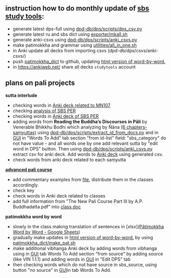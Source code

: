 
## instruction how to do monthly update of [sbs study tools](https://sasanarakkha.github.io/study-tools/):

- generate latest dps-full using [dpd-db/dps/scripts/dps_csv.py](https://github.com/digitalpalidictionary/dpd-db/blob/main/dps/scripts/dps_csv.py)
- generate latest ru and sbs dict using [exporter/mkall.sh](https://github.com/Devamitta/exporter/blob/main/mkall.sh)
- generate anki-csvs using [dpd-db/dps/scripts/anki_csvs.py](https://github.com/digitalpalidictionary/dpd-db/blob/main/dps/scripts/anki_csvs.py)
- make patimokkha and grammar using [utilities/all_in_one.sh](https://github.com/Devamitta/utilities/blob/main/all_in_one.sh)
- in Anki update all decks from importing csvs (dpd-db/dps/csvs/anki-csvs/)
- push [patimokkha_dict](https://github.com/Devamitta/patimokkha_dict) to github, updating [html version of word-by-word.](https://devamitta.github.io/patimokkha_dict/Bhikkhu_Patimokkha/main.html)
- in https://ankiweb.net/ share all decks `studytools` account


## plans on pali projects

**sutta interlude**

- checking words in [Anki deck related to MN107](https://ankiweb.net/shared/info/1671533496)
- checking [analysis of SBS PER](https://sasanarakkha.github.io/study-tools/sbs-per-analysis.html)
- checking words in [Anki deck of SBS PER](https://sasanarakkha.github.io/study-tools/anki-decks/sbs-pali-english-vocab.html)
- adding words from **Reading the Buddha’s Discourses in Pāli** by Venerable Bhikkhu Bodhi which analyzing by Ñāna [(6 chapters-saṃyuttas)](https://sasanarakkha.github.io/study-tools/pali-class/pali-class-adv.html) using [dpd-db/dps/scripts/extract_id_from_docs.py](https://github.com/digitalpalidictionary/dpd-db/blob/main/dps/scripts/extract_id_from_docs.py) and in [GUI](https://github.com/digitalpalidictionary/dpd-db/blob/main/gui/gui.py) in "Words To Add" tab section "from id-list" field: "sbs_category" do not have value - and all words one by one add relevant sutta by "edit word in DPS" button. Then using [dpd-db/dps/scripts/anki_csvs.py](https://github.com/digitalpalidictionary/dpd-db/blob/main/dps/scripts/anki_csvs.py) extract csv for anki deck. Add words to [Anki deck](https://ankiweb.net/shared/info/1671533496) using generated csv.
- check words from anki deck related to each saṃyutta

**[advanced pali course](https://sasanarakkha.github.io/study-tools/pali-class/pali-class-adv.html)**

- add commentary examples from [file](https://docs.google.com/document/d/1lK846LWGEpC9VJvQ6GZYUgZDWdjLtZSZ/edit), distribute them in the classes accordingly.
- check key
- check words in Anki deck related to classes
- add full information from "The New Pali Course Part III by A.P. Buddhadatta.pdf" into [class doc](https://docs.google.com/document/d/1QMX_yuH9uJeTEfg3ItetlI5RVsPGlj0Q1XUstHXRLZo/edit)

**patimokkha word by word**

- slowly in the class making translation of sentences in [xlsx]([Pātimokkha Word by Word - Google Sheets](https://docs.google.com/spreadsheets/d/1rS-IlX4DvKmnBO58KON37eVnOZqwfkG-ot-zIjCuzH4/edit#gid=1426532622))
- gradually make updates in [html version of word-by-word.](https://devamitta.github.io/patimokkha_dict/Bhikkhu_Patimokkha/main.html) by using [patimokkha_dict/make_pat.sh](https://github.com/Devamitta/patimokkha_dict/blob/main/make_pat.sh)
- make additional vibhanga Anki deck by adding words from vibhanga using in [GUI](https://github.com/digitalpalidictionary/dpd-db/blob/main/gui/gui.py) tab Words To Add section "from source" by adding source (like VIN 1.1.1) and adding words in [GUI](https://github.com/digitalpalidictionary/dpd-db/blob/main/gui/gui.py) in "Edit DPS" tab
- then checking words which do not have source in sbs_source, using button "no source" in  [GUI](https://github.com/digitalpalidictionary/dpd-db/blob/main/gui/gui.py)in tab Words To Add. 